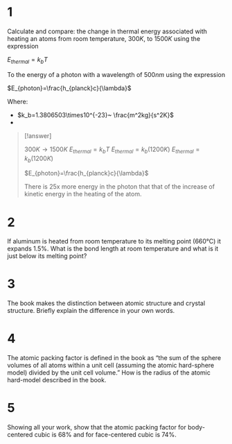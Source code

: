 # 1

Calculate and compare: the change in thermal energy associated with  heating an atoms from room temperature, $300 K$, to $1500 K$ using the expression

$E_{thermal}=k_bT$

To the energy of a photon with a wavelength of $500 nm$ using the expression

$E_{photon}=\frac{h_{planck}c}{\lambda}$

Where:
- $k_b=1.3806503\times10^{-23}~ \frac{m^2kg}{s^2K}$
- 

> [!answer]
> 
> $300K\to1500K$
> $E_{thermal}=k_bT$
> $E_{thermal}=k_b(1200K)$
> $E_{thermal}=k_b(1200K)$
>  
> $E_{photon}=\frac{h_{planck}c}{\lambda}$
> 
> There is 25x more energy in the photon that that of the increase of kinetic energy in the heating of the atom.


# 2

If aluminum is heated from room temperature to its melting point (660°C) it expands 1.5%. What is the bond length at room temperature and what is it just below its melting point?

# 3

The book makes the distinction between atomic structure and crystal structure. Briefly explain the difference in your own words.

# 4

The atomic packing factor is defined in the book as “the sum of the sphere volumes of all atoms within a unit cell (assuming the atomic hard-sphere model) divided by the unit cell volume.” How is the radius of the atomic hard-model described in the book.

# 5

Showing all your work, show that the atomic packing factor for body-centered cubic is 68% and for face-centered cubic is 74%.
